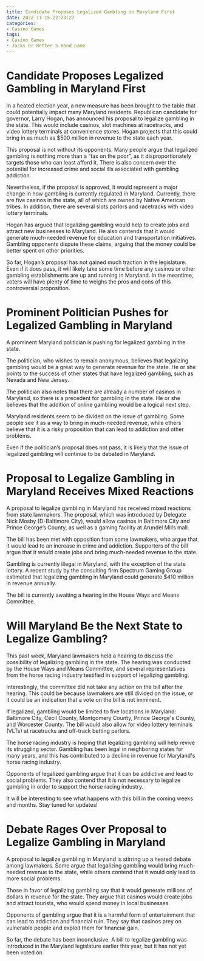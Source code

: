 ```yaml
---
title: Candidate Proposes Legalized Gambling in Maryland First
date: 2022-11-15 22:23:27
categories:
- Casino Games
tags:
- Casino Games
- Jacks Or Better 5 Hand Game
---
```



#  Candidate Proposes Legalized Gambling in Maryland First

In a heated election year, a new measure has been brought to the table that could potentially impact many Maryland residents. Republican candidate for governor, Larry Hogan, has announced his proposal to legalize gambling in the state. This would include casinos, slot machines at racetracks, and video lottery terminals at convenience stores. Hogan projects that this could bring in as much as $500 million in revenue to the state each year.

This proposal is not without its opponents. Many people argue that legalized gambling is nothing more than a “tax on the poor”, as it disproportionately targets those who can least afford it. There is also concern over the potential for increased crime and social ills associated with gambling addiction.

Nevertheless, if the proposal is approved, it would represent a major change in how gambling is currently regulated in Maryland. Currently, there are five casinos in the state, all of which are owned by Native American tribes. In addition, there are several slots parlors and racetracks with video lottery terminals.

Hogan has argued that legalizing gambling would help to create jobs and attract new businesses to Maryland. He also contends that it would generate much-needed revenue for education and transportation initiatives. Gambling opponents dispute these claims, arguing that the money could be better spent on other priorities.

So far, Hogan’s proposal has not gained much traction in the legislature. Even if it does pass, it will likely take some time before any casinos or other gambling establishments are up and running in Maryland. In the meantime, voters will have plenty of time to weighs the pros and cons of this controversial proposition.

#  Prominent Politician Pushes for Legalized Gambling in Maryland

A prominent Maryland politician is pushing for legalized gambling in the state.

The politician, who wishes to remain anonymous, believes that legalizing gambling would be a great way to generate revenue for the state. He or she points to the success of other states that have legalized gambling, such as Nevada and New Jersey.

The politician also notes that there are already a number of casinos in Maryland, so there is a precedent for gambling in the state. He or she believes that the addition of online gambling would be a logical next step.

Maryland residents seem to be divided on the issue of gambling. Some people see it as a way to bring in much-needed revenue, while others believe that it is a risky proposition that can lead to addiction and other problems.

Even if the politician’s proposal does not pass, it is likely that the issue of legalized gambling will continue to be debated in Maryland.

#  Proposal to Legalize Gambling in Maryland Receives Mixed Reactions

A proposal to legalize gambling in Maryland has received mixed reactions from state lawmakers. The proposal, which was introduced by Delegate Nick Mosby (D-Baltimore City), would allow casinos in Baltimore City and Prince George’s County, as well as a gaming facility at Arundel Mills mall.

The bill has been met with opposition from some lawmakers, who argue that it would lead to an increase in crime and addiction. Supporters of the bill argue that it would create jobs and bring much-needed revenue to the state.

Gambling is currently illegal in Maryland, with the exception of the state lottery. A recent study by the consulting firm Spectrum Gaming Group estimated that legalizing gambling in Maryland could generate $410 million in revenue annually.

The bill is currently awaiting a hearing in the House Ways and Means Committee.

#  Will Maryland Be the Next State to Legalize Gambling?

This past week, Maryland lawmakers held a hearing to discuss the possibility of legalizing gambling in the state. The hearing was conducted by the House Ways and Means Committee, and several representatives from the horse racing industry testified in support of legalizing gambling.

Interestingly, the committee did not take any action on the bill after the hearing. This could be because lawmakers are still divided on the issue, or it could be an indication that a vote on the bill is not imminent.

If legalized, gambling would be limited to five locations in Maryland: Baltimore City, Cecil County, Montgomery County, Prince George's County, and Worcester County. The bill would also allow for video lottery terminals (VLTs) at racetracks and off-track betting parlors.

The horse racing industry is hoping that legalizing gambling will help revive its struggling sector. Gambling has been legal in neighboring states for many years, and this has contributed to a decline in revenue for Maryland's horse racing industry.

Opponents of legalized gambling argue that it can be addictive and lead to social problems. They also contend that it is not necessary to legalize gambling in order to support the horse racing industry.

It will be interesting to see what happens with this bill in the coming weeks and months. Stay tuned for updates!

#  Debate Rages Over Proposal to Legalize Gambling in Maryland

A proposal to legalize gambling in Maryland is stirring up a heated debate among lawmakers. Some argue that legalizing gambling would bring much-needed revenue to the state, while others contend that it would only lead to more social problems.

Those in favor of legalizing gambling say that it would generate millions of dollars in revenue for the state. They argue that casinos would create jobs and attract tourists, who would spend money in local businesses.

Opponents of gambling argue that it is a harmful form of entertainment that can lead to addiction and financial ruin. They say that casinos prey on vulnerable people and exploit them for financial gain.

So far, the debate has been inconclusive. A bill to legalize gambling was introduced in the Maryland legislature earlier this year, but it has not yet been voted on.